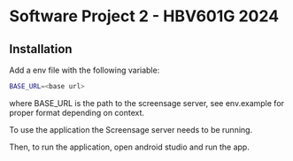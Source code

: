 # Software Project 2 - HBV601G 2024

## Installation
 
Add a env file with the following variable: 

```bash
BASE_URL=<base url>
```

where BASE_URL is the path to the screensage server, see env.example for proper format depending on context.

To use the application the Screensage server needs to be running.

Then, to run the application, open android studio and run the app.
